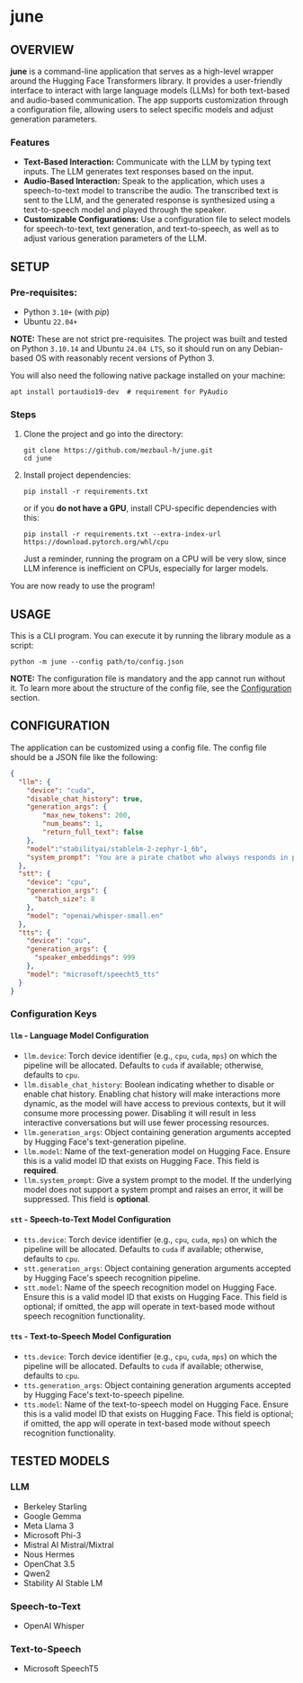 # june


## OVERVIEW

**june** is a command-line application that serves as a high-level wrapper around the Hugging Face Transformers library. It provides a user-friendly interface to interact with large language models (LLMs) for both text-based and audio-based communication. The app supports customization through a configuration file, allowing users to select specific models and adjust generation parameters.

### Features

- **Text-Based Interaction:** Communicate with the LLM by typing text inputs. The LLM generates text responses based on the input.
- **Audio-Based Interaction:** Speak to the application, which uses a speech-to-text model to transcribe the audio. The transcribed text is sent to the LLM, and the generated response is synthesized using a text-to-speech model and played through the speaker.
- **Customizable Configurations:** Use a configuration file to select models for speech-to-text, text generation, and text-to-speech, as well as to adjust various generation parameters of the LLM.


## SETUP

### Pre-requisites:
- Python `3.10+` (with _pip_)
- Ubuntu `22.04+`

**NOTE:** These are not strict pre-requisites. The project was built and tested on Python `3.10.14` and Ubuntu `24.04 LTS`, so it should run on any Debian-based OS with reasonably recent versions of Python 3.

You will also need the following native package installed on your machine:

```shell
apt install portaudio19-dev  # requirement for PyAudio
```

### Steps

1. Clone the project and go into the directory:
    ```shell
    git clone https://github.com/mezbaul-h/june.git
    cd june
    ```
2. Install project dependencies:
    ```shell
    pip install -r requirements.txt
    ```
    or if you **do not have a GPU**, install CPU-specific dependencies with this:
    ```shell
    pip install -r requirements.txt --extra-index-url https://download.pytorch.org/whl/cpu
    ```
    Just a reminder, running the program on a CPU will be very slow, since LLM inference is inefficient on CPUs, especially for larger models.

You are now ready to use the program!


## USAGE

This is a CLI program. You can execute it by running the library module as a script:

```shell
python -m june --config path/to/config.json
```

**NOTE:** The configuration file is mandatory and the app cannot run without it. To learn more about the structure of the config file, see the [Configuration](#configuration) section.

## CONFIGURATION

The application can be customized using a config file. The config file should be a JSON file like the following:

```json
{
  "llm": {
    "device": "cuda",
    "disable_chat_history": true,
    "generation_args": {
        "max_new_tokens": 200,
        "num_beams": 1,
        "return_full_text": false
    },
    "model":"stabilityai/stablelm-2-zephyr-1_6b",
    "system_prompt": "You are a pirate chatbot who always responds in pirate speak!"
  },
  "stt": {
    "device": "cpu",
    "generation_args": {
      "batch_size": 8
    },
    "model": "openai/whisper-small.en"
  },
  "tts": {
    "device": "cpu",
    "generation_args": {
      "speaker_embeddings": 999
    },
    "model": "microsoft/speecht5_tts"
  }
}
```

### Configuration Keys

#### `llm` - Language Model Configuration

- `llm.device`: Torch device identifier (e.g., `cpu`, `cuda`, `mps`) on which the pipeline will be allocated. Defaults to `cuda` if available; otherwise, defaults to `cpu`.
- `llm.disable_chat_history`: Boolean indicating whether to disable or enable chat history. Enabling chat history will make interactions more dynamic, as the model will have access to previous contexts, but it will consume more processing power. Disabling it will result in less interactive conversations but will use fewer processing resources.
- `llm.generation_args`: Object containing generation arguments accepted by Hugging Face's text-generation pipeline.
- `llm.model`: Name of the text-generation model on Hugging Face. Ensure this is a valid model ID that exists on Hugging Face. This field is **required**.
- `llm.system_prompt`: Give a system prompt to the model. If the underlying model does not support a system prompt and raises an error, it will be suppressed. This field is **optional**.

#### `stt` - Speech-to-Text Model Configuration

- `tts.device`: Torch device identifier (e.g., `cpu`, `cuda`, `mps`) on which the pipeline will be allocated. Defaults to `cuda` if available; otherwise, defaults to `cpu`.
- `stt.generation_args`: Object containing generation arguments accepted by Hugging Face's speech recognition pipeline.
- `stt.model`: Name of the speech recognition model on Hugging Face. Ensure this is a valid model ID that exists on Hugging Face. This field is optional; if omitted, the app will operate in text-based mode without speech recognition functionality.

#### `tts` - Text-to-Speech Model Configuration

- `tts.device`: Torch device identifier (e.g., `cpu`, `cuda`, `mps`) on which the pipeline will be allocated. Defaults to `cuda` if available; otherwise, defaults to `cpu`.
- `tts.generation_args`: Object containing generation arguments accepted by Hugging Face's text-to-speech pipeline.
- `tts.model`: Name of the text-to-speech model on Hugging Face. Ensure this is a valid model ID that exists on Hugging Face. This field is optional; if omitted, the app will operate in text-based mode without speech recognition functionality.


## TESTED MODELS

### LLM

- Berkeley Starling
- Google Gemma
- Meta Llama 3
- Microsoft Phi-3
- Mistral AI Mistral/Mixtral
- Nous Hermes
- OpenChat 3.5
- Qwen2
- Stability AI Stable LM

### Speech-to-Text

- OpenAI Whisper

### Text-to-Speech

- Microsoft SpeechT5
